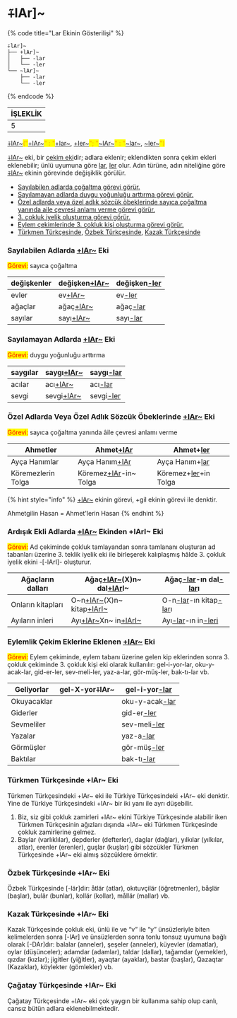 # ⨤lAr]\~

{% code title="Lar Ekinin Gösterilişi" %}
```
⨤lAr]~
├── +lAr]~
│   ├── -lar
│   └── -ler
└── ~lAr]~
    ├── -lar
    └── -ler
```
{% endcode %}

<table data-card-size="large" data-view="cards"><thead><tr><th data-type="rating" data-max="5">İŞLEKLİK</th></tr></thead><tbody><tr><td>5</td></tr></tbody></table>

[⨤lAr\~](lar-ler-eki.md)<mark style="color:orange;">("</mark>[+lAr\~](lar-ler-eki.md)<mark style="color:orange;">" : "</mark>[+lar\~](lar-ler-eki.md), [+ler\~](lar-ler-eki.md)<mark style="color:orange;">"; "</mark>[\~lAr\~](lar-ler-eki.md)<mark style="color:orange;">" : "</mark>[\~lar\~](lar-ler-eki.md), [\~ler\~](lar-ler-eki.md)<mark style="color:orange;">")</mark>

[⨤lAr\~](lar-ler-eki.md) eki, bir [çekim eki](ekler-bilgisi/cekim-ekleri/)dir; adlara eklenir; eklendikten sonra çekim ekleri eklenebilir; ünlü uyumuna göre [lar](lar-ler-eki.md), [ler](lar-ler-eki.md) olur. Adın türüne, adın niteliğine göre [⨤lAr\~](lar-ler-eki.md) ekinin görevinde değişiklik görülür.

* [Sayılabilen adlarda çoğaltma görevi görür.](lar-ler-eki.md#sayilabilen-adlarda-+lar-eki)
* [Sayılamayan adlarda duygu yoğunluğu arttırma görevi görür.](lar-ler-eki.md#sayilamayan-adlarda-+lar-eki)
* [Özel adlarda veya özel adlık sözcük öbeklerinde sayıca çoğaltma yanında aile çevresi anlamı verme görevi görür. ](lar-ler-eki.md#oezel-adlarda-veya-oezel-adlik-soezcuek-oebeklerinde-+lar-eki)
* [3. çokluk iyelik oluşturma görevi görür.](lar-ler-eki.md#ardisik-ekli-adlarda-+lar-ekinden-+lari-eki)
* [Eylem çekimlerinde 3. çokluk kişi oluşturma görevi görür.](lar-ler-eki.md#eylemlik-cekim-eklerine-eklenen-+lar-eki)
* [Türkmen Türkçesinde](lar-ler-eki.md#tuerkmen-tuerkcesinde-+lar-eki), [Özbek Türkçesinde](lar-ler-eki.md#oezbek-tuerkcesinde-+lar-eki), [Kazak Türkçesinde](lar-ler-eki.md#kazak-tuerkcesinde-+lar-eki)

### **Sayılabilen Adlarda** [**+lAr\~**](lar-ler-eki.md) **Eki**&#x20;

<mark style="color:red;">Görevi:</mark> sayıca çoğaltma

| değişkenler | değişken[+lAr\~](lar-ler-eki.md) | değişken[-ler](lar-ler-eki.md) |
| ----------- | -------------------------------- | ------------------------------ |
| evler       | ev[+lAr\~](lar-ler-eki.md)       | ev[-ler](lar-ler-eki.md)       |
| ağaçlar     | ağaç[+lAr\~](lar-ler-eki.md)     | ağaç[-lar](lar-ler-eki.md)     |
| sayılar     | sayı[+lAr\~](lar-ler-eki.md)     | sayı[-lar](lar-ler-eki.md)     |

### Sayılamayan Adlarda [+lAr\~](lar-ler-eki.md) Eki

<mark style="color:red;">Görevi:</mark> duygu yoğunluğu arttırma

| saygılar | saygı[+lAr\~](lar-ler-eki.md) | saygı[-lar](lar-ler-eki.md) |
| -------- | ----------------------------- | --------------------------- |
| acılar   | acı[+lAr\~](lar-ler-eki.md)   | acı[-lar](lar-ler-eki.md)   |
| sevgi    | sevgi[+lAr\~](lar-ler-eki.md) | sevgi[-ler](lar-ler-eki.md) |

### Özel Adlarda Veya Özel Adlık Sözcük Öbeklerinde [+lAr\~](lar-ler-eki.md) Eki

<mark style="color:red;">Görevi:</mark> sayıca çoğaltma yanında âile çevresi anlamı verme

| Ahmetler           | Ahmet[+lAr](lar-ler-eki.md)              | Ahmet+[ler](lar-ler-eki.md)            |
| ------------------ | ---------------------------------------- | -------------------------------------- |
| Ayça Hanımlar      | Ayça Hanım[+lAr](lar-ler-eki.md)         | Ayça Hanım+[lar](lar-ler-eki.md)       |
| Köremezlerin Tolga | Köremez[+lAr](lar-ler-eki.md)-in\~ Tolga | Köremez+[ler](lar-ler-eki.md)+in Tolga |

{% hint style="info" %}
[+lAr\~](lar-ler-eki.md) ekinin görevi, +gil ekinin görevi ile denktir.

Ahmetgilin Hasan = Ahmet'lerin Hasan
{% endhint %}

### Ardışık Ekli Adlarda [+lAr\~](lar-ler-eki.md) Ekinden +lArI\~ Eki

<mark style="color:red;">Görevi:</mark> Ad çekiminde çokluk tamlayandan sonra tamlananı oluşturan ad tabanları üzerine 3. teklik iyelik eki ile birleşerek kalıplaşmış hâlde 3. çokluk iyelik ekini -\[-lArI]- oluşturur.

| Ağaçların dalları | Ağaç[+lAr\~](lar-ler-eki.md)(X)n\~ dal[+lAr](lar-ler-eki.md)I\~   | Ağaç[-lar](lar-ler-eki.md)-ın dal[-lar](lar-ler-eki.md)ı                             |
| ----------------- | ----------------------------------------------------------------- | ------------------------------------------------------------------------------------ |
| Onların kitapları | O\~n[+lAr\~](lar-ler-eki.md)(X)n\~ kitap[+lArI\~](lar-ler-eki.md) | O-n[-lar](lar-ler-eki.md)-ın kitap[-lar](lar-ler-eki.md)ı                            |
| Ayıların inleri   | Ayı[+lAr\~](lar-ler-eki.md)Xn\~ in[+lArI\~](lar-ler-eki.md)       | Ayı[-lar](lar-ler-eki.md)-ın in[-leri](lar-ler-eki.md#ardisik-ekli-adlarda-+lar-eki) |

### Eylemlik Çekim Eklerine Eklenen [+lAr\~](lar-ler-eki.md) Eki&#x20;

<mark style="color:red;">Görevi:</mark> Eylem çekiminde, eylem tabanı üzerine gelen kip eklerinden sonra 3. çokluk çekiminde 3. çokluk kişi eki olarak kullanılır: gel-i-yor-lar, oku-y-acak-lar, gid-er-ler, sev-meli-ler, yaz-a-lar, gör-müş-ler, bak-tı-lar vb.

| Geliyorlar  | gel-X-yor⨤lAr\~ | gel-i-yor[-lar](lar-ler-eki.md)  |
| ----------- | --------------- | -------------------------------- |
| Okuyacaklar |                 | oku-y-acak[-lar](lar-ler-eki.md) |
| Giderler    |                 | gid-er[-ler](lar-ler-eki.md)     |
| Sevmeliler  |                 | sev-meli[-ler](lar-ler-eki.md)   |
| Yazalar     |                 | yaz-a[-lar](lar-ler-eki.md)      |
| Görmüşler   |                 | gör-müş[-ler](lar-ler-eki.md)    |
| Baktılar    |                 | bak-tı[-lar](lar-ler-eki.md)     |

### Türkmen Türkçesinde +lAr\~ Eki

Türkmen Türkçesindeki +lAr\~ eki ile Türkiye Türkçesindeki +lAr\~ eki denktir. Yine de Türkiye Türkçesindeki +lAr\~ bir iki yanı ile ayrı düşebilir.&#x20;

1. Biz, siz gibi çokluk zamirleri +lAr\~ ekini Türkiye Türkçesinde alabilir iken Türkmen Türkçesinin ağızları dışında +lAr\~ eki Türkmen Türkçesinde çokluk zamirlerine gelmez.
2. Baylar (varlıklılar), depderler (defterler), daglar (dağlar), yılkılar (yılkılar, atlar), erenler (erenler), guşlar (kuşlar) gibi sözcükler Türkmen Türkçesinde +lAr\~ eki almış sözcüklere örnektir.

### Özbek Türkçesinde +lAr\~ Eki

Özbek Türkçesinde \[-lär]dir: åtlär (atlar), okıtuvçilär (öğretmenler), båşlär (başlar), bulär (bunlar), kollär (kollar), mållär (mallar) vb.

### Kazak Türkçesinde +lAr\~ Eki

Kazak Türkçesinde çokluk eki, ünlü ile ve “v” ile “y” ünsüzleriyle biten kelimelerden sonra \[-lAr] ve ünsüzlerden sonra tonlu tonsuz uyumuna bağlı olarak \[-DAr]dır: balalar (anneler), şeşeler (anneler), küyevler (damatlar), oylar (düşünceler); adamdar (adamlar), taldar (dallar), tağamdar (yemekler), qızdar (kızlar); jigitler (yiğitler), ayaqtar (ayaklar), bastar (başlar), Qazaqtar (Kazaklar), köylekter (gömlekler) vb.&#x20;

### Çağatay Türkçesinde +lAr\~ Eki

Çağatay Türkçesinde +lAr\~ eki çok yaygın bir kullanıma sahip olup canlı, cansız bütün adlara eklenebilmektedir.&#x20;
